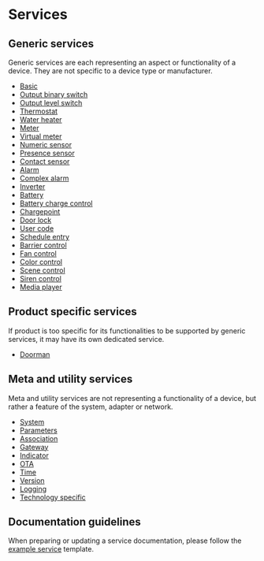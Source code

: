 # Services

## Generic services

Generic services are each representing an aspect or functionality of a device. They are not specific to a device type or manufacturer.  

- [Basic](/services/generic/basic.md)
- [Output binary switch](/services/generic/output_binary_switch.md)
- [Output level switch](/services/generic/output_level_switch.md)
- [Thermostat](/services/generic/thermostat.md)
- [Water heater](/services/generic/water_heater.md)
- [Meter](/services/generic/meter.md)
- [Virtual meter](/services/generic/virtual_meter.md)
- [Numeric sensor](/services/generic/numeric_sensor.md)
- [Presence sensor](/services/generic/presence_sensor.md)
- [Contact sensor](/services/generic/contact_sensor.md)
- [Alarm](/services/generic/alarm.md)
- [Complex alarm](/services/generic/complex_alarm.md)
- [Inverter](/services/generic/inverter.md)
- [Battery](/services/generic/battery.md)
- [Battery charge control](/services/generic/battery_charge_control.md)
- [Chargepoint](/services/generic/chargepoint.md)
- [Door lock](/services/generic/door_lock.md)
- [User code](/services/generic/user_code.md)
- [Schedule entry](/services/generic/schedule_entry.md)
- [Barrier control](/services/generic/barrier_control.md)
- [Fan control](/services/generic/fan_control.md)
- [Color control](/services/generic/color_control.md)
- [Scene control](/services/generic/scene_control.md)
- [Siren control](/services/generic/siren_control.md)
- [Media player](/services/generic/media_player.md)

## Product specific services

If product is too specific for its functionalities to be supported by generic services, it may have its own dedicated service. 

- [Doorman](/services/specific/doorman.md)

## Meta and utility services

Meta and utility services are not representing a functionality of a device, but rather a feature of the system, adapter or network.

- [System](/services/meta/system.md)
- [Parameters](/services/meta/parameters.md)
- [Association](/services/meta/association.md)
- [Gateway](/services/meta/gateway.md)
- [Indicator](/services/meta/indicator.md)
- [OTA](/services/meta/ota.md)
- [Time](/services/meta/time.md)
- [Version](/services/meta/version.md)
- [Logging](/services/meta/logging.md)
- [Technology specific](/services/meta/technology_specific.md)

## Documentation guidelines

When preparing or updating a service documentation, please follow the [example service](/services/example_service.md) template.